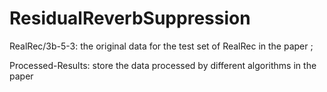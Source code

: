# ResidualReverbSuppression
RealRec/3b-5-3: the original data for the test set of RealRec in the paper ; 

Processed-Results: store the data processed by different algorithms in the paper
